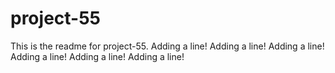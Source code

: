 # project-55

This is the readme for project-55.
Adding a line!
Adding a line!
Adding a line!
Adding a line!
Adding a line!
Adding a line!
